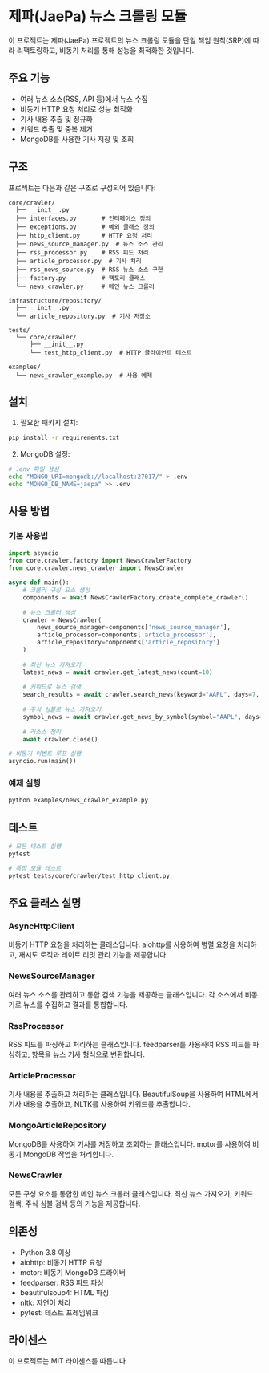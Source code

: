 # 제파(JaePa) 뉴스 크롤링 모듈

이 프로젝트는 제파(JaePa) 프로젝트의 뉴스 크롤링 모듈을 단일 책임 원칙(SRP)에 따라 리팩토링하고, 비동기 처리를 통해 성능을 최적화한 것입니다.

## 주요 기능

- 여러 뉴스 소스(RSS, API 등)에서 뉴스 수집
- 비동기 HTTP 요청 처리로 성능 최적화
- 기사 내용 추출 및 정규화
- 키워드 추출 및 중복 제거
- MongoDB를 사용한 기사 저장 및 조회

## 구조

프로젝트는 다음과 같은 구조로 구성되어 있습니다:

```
core/crawler/
  ├── __init__.py
  ├── interfaces.py       # 인터페이스 정의
  ├── exceptions.py       # 예외 클래스 정의
  ├── http_client.py      # HTTP 요청 처리
  ├── news_source_manager.py  # 뉴스 소스 관리
  ├── rss_processor.py    # RSS 피드 처리
  ├── article_processor.py  # 기사 처리
  ├── rss_news_source.py  # RSS 뉴스 소스 구현
  ├── factory.py          # 팩토리 클래스
  └── news_crawler.py     # 메인 뉴스 크롤러

infrastructure/repository/
  ├── __init__.py
  └── article_repository.py  # 기사 저장소

tests/
  └── core/crawler/
      ├── __init__.py
      └── test_http_client.py  # HTTP 클라이언트 테스트

examples/
  └── news_crawler_example.py  # 사용 예제
```

## 설치

1. 필요한 패키지 설치:

```bash
pip install -r requirements.txt
```

2. MongoDB 설정:

```bash
# .env 파일 생성
echo "MONGO_URI=mongodb://localhost:27017/" > .env
echo "MONGO_DB_NAME=jaepa" >> .env
```

## 사용 방법

### 기본 사용법

```python
import asyncio
from core.crawler.factory import NewsCrawlerFactory
from core.crawler.news_crawler import NewsCrawler

async def main():
    # 크롤러 구성 요소 생성
    components = await NewsCrawlerFactory.create_complete_crawler()
    
    # 뉴스 크롤러 생성
    crawler = NewsCrawler(
        news_source_manager=components['news_source_manager'],
        article_processor=components['article_processor'],
        article_repository=components['article_repository']
    )
    
    # 최신 뉴스 가져오기
    latest_news = await crawler.get_latest_news(count=10)
    
    # 키워드로 뉴스 검색
    search_results = await crawler.search_news(keyword="AAPL", days=7, count=10)
    
    # 주식 심볼로 뉴스 가져오기
    symbol_news = await crawler.get_news_by_symbol(symbol="AAPL", days=7, count=10)
    
    # 리소스 정리
    await crawler.close()

# 비동기 이벤트 루프 실행
asyncio.run(main())
```

### 예제 실행

```bash
python examples/news_crawler_example.py
```

## 테스트

```bash
# 모든 테스트 실행
pytest

# 특정 모듈 테스트
pytest tests/core/crawler/test_http_client.py
```

## 주요 클래스 설명

### AsyncHttpClient

비동기 HTTP 요청을 처리하는 클래스입니다. aiohttp를 사용하여 병렬 요청을 처리하고, 재시도 로직과 레이트 리밋 관리 기능을 제공합니다.

### NewsSourceManager

여러 뉴스 소스를 관리하고 통합 검색 기능을 제공하는 클래스입니다. 각 소스에서 비동기로 뉴스를 수집하고 결과를 통합합니다.

### RssProcessor

RSS 피드를 파싱하고 처리하는 클래스입니다. feedparser를 사용하여 RSS 피드를 파싱하고, 항목을 뉴스 기사 형식으로 변환합니다.

### ArticleProcessor

기사 내용을 추출하고 처리하는 클래스입니다. BeautifulSoup을 사용하여 HTML에서 기사 내용을 추출하고, NLTK를 사용하여 키워드를 추출합니다.

### MongoArticleRepository

MongoDB를 사용하여 기사를 저장하고 조회하는 클래스입니다. motor를 사용하여 비동기 MongoDB 작업을 처리합니다.

### NewsCrawler

모든 구성 요소를 통합한 메인 뉴스 크롤러 클래스입니다. 최신 뉴스 가져오기, 키워드 검색, 주식 심볼 검색 등의 기능을 제공합니다.

## 의존성

- Python 3.8 이상
- aiohttp: 비동기 HTTP 요청
- motor: 비동기 MongoDB 드라이버
- feedparser: RSS 피드 파싱
- beautifulsoup4: HTML 파싱
- nltk: 자연어 처리
- pytest: 테스트 프레임워크

## 라이센스

이 프로젝트는 MIT 라이센스를 따릅니다.
